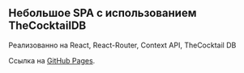## Небольшое SPA с использованием TheCocktailDB

Реализованно на React, React-Router, Context API, TheCocktail DB

Ссылка на [GitHub Pages](https://github.com/KLIJIN/Cocktails_DB-TS).
